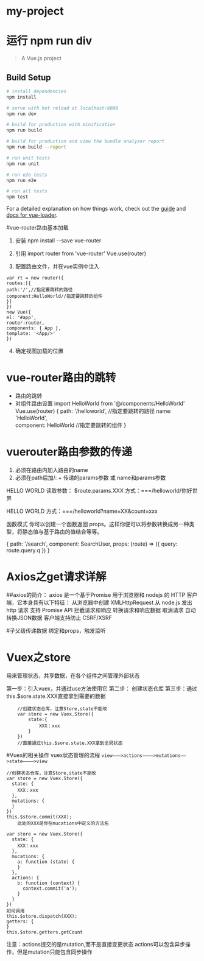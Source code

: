 # my-project
# 运行   npm run div

> A Vue.js project

## Build Setup

``` bash
# install dependencies
npm install

# serve with hot reload at localhost:8080
npm run dev

# build for production with minification
npm run build

# build for production and view the bundle analyzer report
npm run build --report

# run unit tests
npm run unit

# run e2e tests
npm run e2e

# run all tests
npm test
```

For a detailed explanation on how things work, check out the [guide](http://vuejs-templates.github.io/webpack/) and [docs for vue-loader](http://vuejs.github.io/vue-loader).




#vue-­router路由基本加载
1. 安装
npm install --save vue-router
2. 引用
import router from 'vue-router'
Vue.use(router)

3. 配置路由文件，并在vue实例中注入
~~~
var rt = new router({
routes:[{
path:'/',//指定要跳转的路径
component:HelloWorld//指定要跳转的组件
}]
})
new Vue({
el: '#app',
router:router,
components: { App },
template: '<App/>'
})
~~~
4. 确定视图加载的位置
<router-view></router-view>




#  vue-­router路由的跳转

<router-link to="/"></router-link>
<template>
    <ul>
        <li>
            <router-link to="/helloworld">HELLO WORLD</router-link>
        </li>
        <li>
            <router-link to="/helloearth">HELLO EARTH</router-link>
        </li>
    </ul>
</template>


*  <router-link to="/helloworld">路由的跳转
*  对组件路由设置
    import HelloWorld from '@/components/HelloWorld'
    Vue.use(router)
    {
      path: '/helloworld',         //指定要跳转的路径
      name: 'HelloWorld',     
      component: HelloWorld   //指定要跳转的组件
    }



#  vue­router路由参数的传递
1. 必须在路由内加入路由的name
2. 必须在path后加/: + 传递的params参数 或 name和params参数

<router-link
    :to="{name: 'HelloWorld',params:{msg: '只有一个世界'}}">
    HELLO WORLD
</router-link>
读取参数： $route.params.XXX
方式：===/helloworld/你好世界

<router-link
    :to="{path: '/helloearth',query:{msg: '只有一个地球'}}">
    HELLO WORLD
</router-link>
方式：===/helloworld?name=XX&count=xxx

函数模式
你可以创建一个函数返回 props。这样你便可以将参数转换成另一种类型，将静态值与基于路由的值结合等等。

{ path: '/search', component: SearchUser, props: (route) => ({
query: route.query.q }) }



# Axios之get请求详解

##axios的简介：
axios 是一个基于Promise 用于浏览器和 nodejs 的 HTTP 客户端，它本身具有以下特征：
从浏览器中创建 XMLHttpRequest
从 node.js 发出 http 请求
支持 Promise API
拦截请求和响应
转换请求和响应数据
取消请求
自动转换JSON数据
客户端支持防止 CSRF/XSRF


#子父级传递数据
绑定和props，触发监听




# Vuex之store
用来管理状态，共享数据，在各个组件之间管理外部状态

第一步：引入vuex，并通过use方法使用它
第二步： 创建状态仓库
第三步：通过this.$sore.state.XXX直接拿到需要的数据
~~~
    //创建状态仓库，注意Store,state不能改
    var store = new Vuex.Store({
        state:{
            XXX：xxx
        }
    })
    //直接通过this.$sore.state.XXX拿到全局状态
~~~



#Vuex的相关操作
vuex状态管理的流程
`view———­>actions———–>mutations—–>state————­>view`

~~~
//创建状态仓库，注意Store,state不能改
var store = new Vuex.Store({
  state: {
    XXX：xxx
  },
  mutations: {
  }
})
this.$store.commit(XXX);
    此处的XXX是你在mucations中定义的方法名
    
var store = new Vuex.Store({
  state: {
    XXX：xxx
  },
  mucations: {
    a: function (state) {
    }
  },
  actions: {
    b: function (context) {
      context.commit('a');
    }
  }
})
如何调用
this.$store.dispatch(XXX);
getters: {
}
this.$store.getters.getCount
~~~
注意：actions提交的是mutation,而不是直接变更状态
actions可以包含异步操作，但是mutation只能包含同步操作